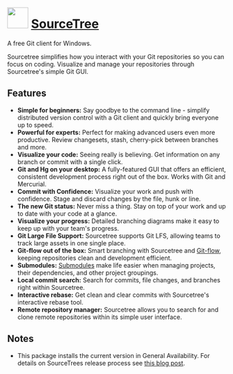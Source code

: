 ﻿# <img src="https://cdn.rawgit.com/chocolatey/chocolatey-coreteampackages/d9984ffd9b6481c92e83fc1ec16f55184633adb6/icons/sourcetree.png" width="48" height="48"/> [SourceTree](https://chocolatey.org/packages/SourceTree)


A free Git client for Windows.

Sourcetree simplifies how you interact with your Git repositories so you can focus on coding. Visualize and manage your repositories through Sourcetree's simple Git GUI.

## Features

* **Simple for beginners:** Say goodbye to the command line - simplify distributed version control with a Git client and quickly bring everyone up to speed.
* **Powerful for experts:** Perfect for making advanced users even more productive. Review changesets, stash, cherry-pick between branches and more.
* **Visualize your code:** Seeing really is believing. Get information on any branch or commit with a single click.
* **Git and Hg on your desktop:** A fully-featured GUI that offers an efficient, consistent development process right out of the box. Works with Git and Mercurial.
* **Commit with Confidence:** Visualize your work and push with confidence. Stage and discard changes by the file, hunk or line.
* **The new Git status:** Never miss a thing. Stay on top of your work and up to date with your code at a glance.
* **Visualize your progress:** Detailed branching diagrams make it easy to keep up with your team's progress.
* **Git Large File Support:** Sourcetree supports Git LFS, allowing teams to track large assets in one single place.
* **Git-flow out of the box:** Smart branching with Sourcetree and [Git-flow](https://www.atlassian.com/git/tutorials/comparing-workflows/#!workflow-gitflow), keeping repositories clean and development efficient.
* **Submodules:** [Submodules](https://confluence.atlassian.com/sourcetreekb/adding-a-submodule-subtree-with-sourcetree-785332086.html?) make life easier when managing projects, their dependencies, and other project groupings.
* **Local commit search:** Search for commits, file changes, and branches right within Sourcetree.
* **Interactive rebase:** Get clean and clear commits with Sourcetree's interactive rebase tool.
* **Remote repository manager:** Sourcetree allows you to search for and clone remote repositories within its simple user interface.

## Notes

- This package installs the current version in General Availability. For details on SourceTrees release process see [this blog post](https://blog.sourcetreeapp.com/2016/03/31/sourcetree-beta-program-a-look-behind-the-curtains/).
